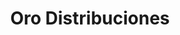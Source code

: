 ---
title: "Oro Distribuciones"
url: /general-fernandez-oro/oro-distribuciones/
shop: Großhandel
---